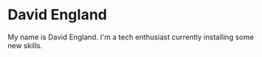 # David England

My name is David England. I'm a tech enthusiast currently installing some new skills.
